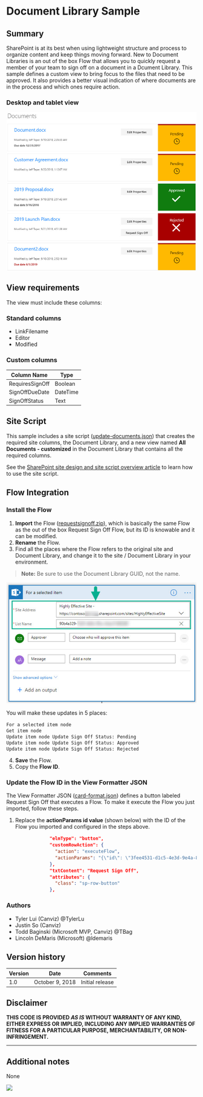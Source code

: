 # Document Library Sample

## Summary

SharePoint is at its best when using lightweight structure and process to organize content and keep things moving forward.  New to Document Libraries is an out of the box Flow that allows you to quickly request a member of your team to sign off on a document in a Dcument Library.  This sample defines a custom view to bring focus to the files that need to be approved.  It also provides a better visual indication of where documents are in the process and which ones require action.

### Desktop and tablet view

![Document Library Sample](images/document-library.jpg)

## View requirements

The view must include these columns:

### Standard columns

- LinkFilename
- Editor
- Modified

### Custom columns

Column Name|Type
-----------|----
RequiresSignOff | Boolean
SignOffDueDate | DateTime
SignOffStatus | Text

## Site Script

This sample includes a site script ([update-documents.json](update-documents.json)) that creates the required site columns, the Document Library, and a new view named **All Documents - customized** in the Document Library that contains all the required columns.

See the [SharePoint site design and site script overview article](https://docs.microsoft.com/en-us/sharepoint/dev/declarative-customization/site-design-overview) to learn how to use the site script.

## Flow Integration

### Install the Flow

1.	**Import** the Flow ([requestsignoff.zip](requestsignoff.zip)), which is basically the same Flow as the out of the box Request Sign Off Flow, but its ID is knowable and it can be modified.
2.	**Rename** the Flow.
3.  Find all the places where the Flow refers to the original site and Document Library, and change it to the site / Document Library in your environment.

  > **Note:** Be sure to use the Document Library GUID, not the name.

  ![flow-changes.jpg](images/flow-changes.jpg)

  You will make these updates in 5 places:

    For a selected item node
    Get item node
    Update item node Update Sign Off Status: Pending
    Update item node Update Sign Off Status: Approved
    Update item node Update Sign Off Status: Rejected

4. **Save** the Flow.
5. Copy the **Flow ID**.

### Update the Flow ID in the View Formatter JSON

The View Formatter JSON ([card-format.json](card-format.json)) defines a button labeled Request Sign Off that executes a Flow.  To make it execute the Flow you just imported, follow these steps.

1. Replace the **actionParams id value** (shown below) with the ID of the Flow you imported and configured in the steps above.

````json
                "elmType": "button",
                "customRowAction": {
                  "action": "executeFlow",
                  "actionParams": "{\"id\": \"3fee4531-d1c5-4e3d-9e4a-8bdecd81257b\"}"
                },
                "txtContent": "Request Sign Off",
                "attributes": {
                  "class": "sp-row-button"
                },
````

### Authors

- Tyler Lui (Canviz) @TylerLu
- Justin So (Canviz)
- Todd Baginski (Microsoft MVP, Canviz) @TBag
- Lincoln DeMaris (Microsoft) @ldemaris

## Version history

Version|Date|Comments
-------|----|--------
1.0|October 9, 2018|Initial release

## Disclaimer

**THIS CODE IS PROVIDED *AS IS* WITHOUT WARRANTY OF ANY KIND, EITHER EXPRESS OR IMPLIED, INCLUDING ANY IMPLIED WARRANTIES OF FITNESS FOR A PARTICULAR PURPOSE, MERCHANTABILITY, OR NON-INFRINGEMENT.**

---

## Additional notes
None

<img src="https://telemetry.sharepointpnp.com/sp-dev-list-formatting/view-samples/document-library" />